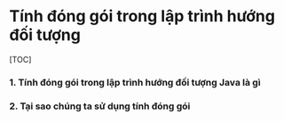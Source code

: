 # Tính đóng gói trong lập trình hướng đối tượng

[TOC]

### 1. Tính đóng gói trong lập trình hướng đối tượng Java là gì 



### 2. Tại sao chúng ta sử dụng tính đóng gói